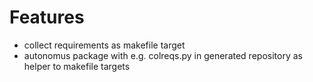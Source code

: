 # Features
- collect requirements as makefile target
- autonomus package with e.g. colreqs.py in generated repository as helper to makefile targets

